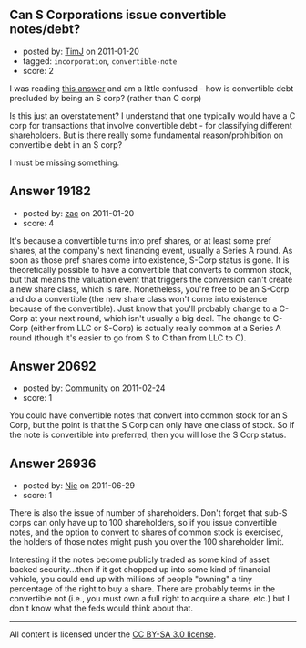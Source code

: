 ## Can S Corporations issue convertible notes/debt?

- posted by: [TimJ](https://stackexchange.com/users/-1/1172-timj) on 2011-01-20
- tagged: `incorporation`, `convertible-note`
- score: 2

I was reading [this answer][1] and am a little confused - how is convertible debt precluded by being an S corp? (rather than C corp)

Is this just an overstatement?  I understand that one typically would have a C corp for transactions that involve convertible debt - for classifying different shareholders.  But is there really some fundamental reason/prohibition on convertible debt in an S corp?

I must be missing something.


  [1]: http://answers.onstartups.com/questions/3097/are-llc-and-s-corporation-the-same-thing-what-are-the-differences/4835#4835


## Answer 19182

- posted by: [zac](https://stackexchange.com/users/-1/6708-zac) on 2011-01-20
- score: 4

It's because a convertible turns into pref shares, or at least some pref shares, at the company's next financing event, usually a Series A round. As soon as those pref shares come into existence, S-Corp status is gone. It is theoretically possible to have a convertible that converts to common stock, but that means the valuation event that triggers the conversion can't create a new share class, which is rare. Nonetheless, you're free to be an S-Corp and do a convertible (the new share class won't come into existence because of the convertible). Just know that you'll probably change to a C-Corp at your next round, which isn't usually a big deal. The change to C-Corp (either from LLC or S-Corp) is actually really common at a Series A round (though it's easier to go from S to C than from LLC to C).    


## Answer 20692

- posted by: [Community](https://stackexchange.com/users/-1/-1-community) on 2011-02-24
- score: 1

You could have convertible notes that convert into common stock for an S Corp, but the point is that the S Corp can only have one class of stock.  So if the note is convertible into preferred, then you will lose the S Corp status.


## Answer 26936

- posted by: [Nie](https://stackexchange.com/users/-1/11596-nie) on 2011-06-29
- score: 1

There is also the issue of number of shareholders.  Don't forget that sub-S corps can only have up to 100 shareholders, so if you issue convertible notes, and the option to convert to shares of common stock is exercised, the holders of those notes might push you over the 100 shareholder limit.

Interesting if the notes become publicly traded as some kind of asset backed security...then if it got chopped up into some kind of financial vehicle, you could end up with millions of people "owning" a tiny percentage of the right to buy a share.  There are probably terms in the convertible not (i.e., you must own a full right to acquire a share, etc.) but I don't know what the feds would think about that.



---

All content is licensed under the [CC BY-SA 3.0 license](https://creativecommons.org/licenses/by-sa/3.0/).
